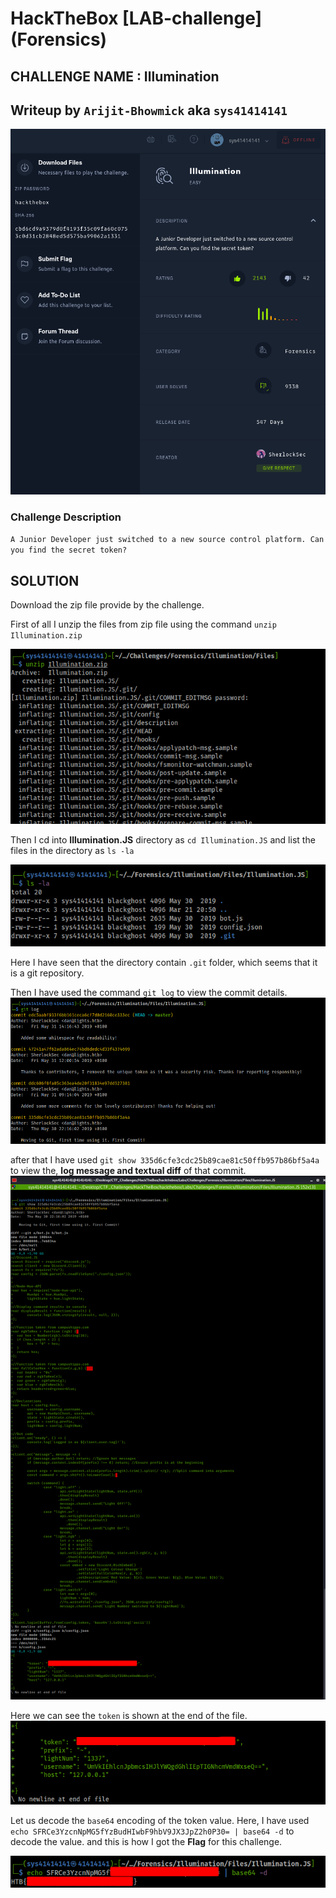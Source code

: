 

# HackTheBox [LAB-challenge] (Forensics)
## CHALLENGE NAME : Illumination

## Writeup by **`Arijit-Bhowmick`** aka **`sys41414141`**

![Challenge Details](Images/challenge_description.png)

### Challenge Description

`
A Junior Developer just switched to a new source control platform. Can you find the secret token?
`

## SOLUTION

Download the zip file provide by the challenge.

First of all I unzip the files from zip file using the command `unzip Illumination.zip`

![Unzip_Files](Images/unzip_compressed_file.png)

Then I cd into **Illumination.JS** directory as `cd Illumination.JS` and list the files in the directory as  `ls -la`

![list_files](Images/list_files.png)

Here I have seen that the directory contain `.git` folder, which seems that it is a git repository.

Then I have used the command `git log` to view the commit details.
![repo_log](Images/git_log_details.png)

after that I have used `git show 335d6cfe3cdc25b89cae81c50ffb957b86bf5a4a`
to view the, **log message and textual diff** of that commit.
![repo_log](Images/commit_details.png)

Here we can see the `token` is shown at the end of the file.
![token](Images/token.png)

Let us decode the `base64` encoding of  the token value.
Here, I have used `echo SFRCe3YzcnNpMG5fYzBudHIwbF9hbV9JX3JpZ2h0P30= | base64 -d` to decode the value.
and this is how I got the **Flag** for this challenge.

![flag](Images/flag.png)
